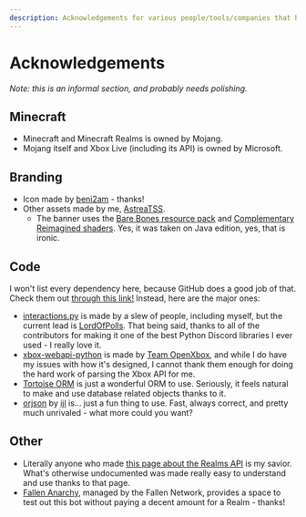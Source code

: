 ```yaml
---
description: Acknowledgements for various people/tools/companies that helped make the Realms Playerlist Bot.
---
```


# Acknowledgements

*Note: this is an informal section, and probably needs polishing.*

## Minecraft
- Minecraft and Minecraft Realms is owned by Mojang.
- Mojang itself and Xbox Live (including its API) is owned by Microsoft.

## Branding
- Icon made by [beni2am](https://www.beni2am.space) - thanks!
- Other assets made by me, [AstreaTSS](https://astrea.cc/).
  - The banner uses the [Bare Bones resource pack](https://www.curseforge.com/minecraft/texture-packs/bb) and [Complementary Reimagined shaders](https://www.complementary.dev/reimagined/). Yes, it was taken on Java edition, yes, that is ironic.

## Code

I won't list every dependency here, because GitHub does a good job of that. Check them out [through this link!](https://github.com/AstreaTSS/RealmsPlayerlistBot/network/dependencies) Instead, here are the major ones:

- [interactions.py](https://github.com/interactions-py/interactions.py) is made by a slew of people, including myself, but the current lead is [LordOfPolls](https://github.com/LordOfPolls). That being said, thanks to all of the contributors for making it one of the best Python Discord libraries I ever used - I really love it.
- [xbox-webapi-python](https://github.com/OpenXbox/xbox-webapi-python) is made by [Team OpenXbox](https://github.com/OpenXbox), and while I do have my issues with how it's designed, I cannot thank them enough for doing the hard work of parsing the Xbox API for me.
- [Tortoise ORM](https://github.com/tortoise/tortoise-orm) is just a wonderful ORM to use. Seriously, it feels natural to make and use database related objects thanks to it.
- [orjson](https://github.com/ijl/orjson) by [ijl](https://github.com/ijl) is... just a fun thing to use. Fast, always correct, and pretty much unrivaled - what more could you want?

## Other
- Literally anyone who made [this page about the Realms API](https://wiki.vg/Bedrock_Realms) is my savior. What's otherwise undocumented was made really easy to understand and use thanks to that page.
- [Fallen Anarchy](https://discord.gg/VBnZ6gk6zt), managed by the Fallen Network, provides a space to test out this bot without paying a decent amount for a Realm - thanks!